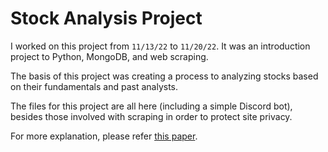 # Stock Analysis Project
I worked on this project from `11/13/22` to `11/20/22`. It was an introduction project to Python, MongoDB, and web scraping.

The basis of this project was creating a process to analyzing stocks based on their fundamentals and past analysts.

The files for this project are all here (including a simple Discord bot), besides those involved with scraping in order to protect site privacy.

For more explanation, please refer [this paper](https://github.com/johnsfarrell/analysis-proj/blob/master/Written%20Explanation.pdf).

